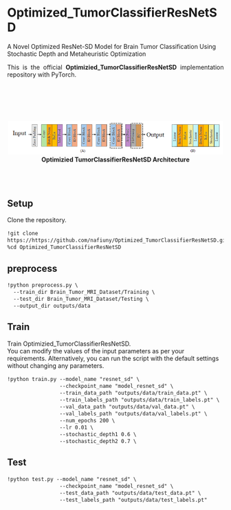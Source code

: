 # Optimized_TumorClassifierResNetSD
A Novel Optimized ResNet-SD Model for Brain Tumor Classification Using Stochastic Depth and Metaheuristic Optimization


<p align="justify">
This is the official <strong>Optimizied_TumorClassifierResNetSD</strong> implementation repository with PyTorch.<br/><br/>

</p>
<p align="center">
<br><br><br><br>
<img src="imgs/Optimizied_TumorClassifierResNetSD.png" width="500">
<br>
<b>Optimizied TumorClassifierResNetSD Architecture</b>
<br><br><br><br>
</p>

## Setup

Clone the repository.

```
!git clone https://https://github.com/nafiuny/Optimized_TumorClassifierResNetSD.git
%cd Optimized_TumorClassifierResNetSD
```

## preprocess


```
!python preprocess.py \
  --train_dir Brain_Tumor_MRI_Dataset/Training \
  --test_dir Brain_Tumor_MRI_Dataset/Testing \
  --output_dir outputs/data
```


## Train

Train Optimizied_TumorClassifierResNetSD.
<br/>
You can modify the values of the input parameters as per your requirements. Alternatively, you can run the script with the default settings without changing any parameters.
```
!python train.py --model_name "resnet_sd" \
                 --checkpoint_name "model_resnet_sd" \
                 --train_data_path "outputs/data/train_data.pt" \
                 --train_labels_path "outputs/data/train_labels.pt" \
                 --val_data_path "outputs/data/val_data.pt" \
                 --val_labels_path "outputs/data/val_labels.pt" \
                 --num_epochs 200 \
                 --lr 0.01 \
                 --stochastic_depth1 0.6 \
                 --stochastic_depth2 0.7 \

```
## Test

```
!python test.py --model_name "resnet_sd" \
                 --checkpoint_name "model_resnet_sd" \
                 --test_data_path "outputs/data/test_data.pt" \
                 --test_labels_path "outputs/data/test_labels.pt" 
```
